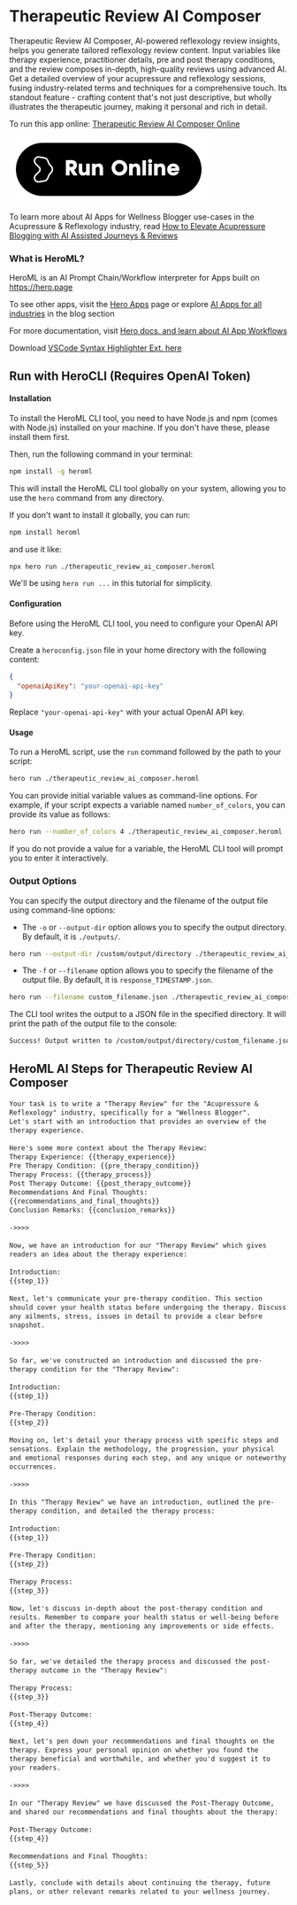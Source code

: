 # Therapeutic Review AI Composer

Therapeutic Review AI Composer, AI-powered reflexology review insights, helps you generate tailored reflexology review content. Input variables like therapy experience, practitioner details, pre and post therapy conditions, and the review composes in-depth, high-quality reviews using advanced AI. Get a detailed overview of your acupressure and reflexology sessions, fusing industry-related terms and techniques for a comprehensive touch. Its standout feature - crafting content that's not just descriptive, but wholly illustrates the therapeutic journey, making it personal and rich in detail.

To run this app online: [Therapeutic Review AI Composer Online](https://hero.page/app/therapeutic-review-ai-composer-ai-powered-reflexology-review-insights/fdDcFGcYUp2TYDptFHfQ)

[![Run Therapeutic Review AI Composer Online](/assets/run.svg)](https://hero.page/app/therapeutic-review-ai-composer-ai-powered-reflexology-review-insights/fdDcFGcYUp2TYDptFHfQ)

To learn more about AI Apps for Wellness Blogger use-cases in the Acupressure & Reflexology industry, read [How to Elevate Acupressure Blogging with AI Assisted Journeys & Reviews](https://hero.page/blog/ai/acupressure-and-reflexology/how-to-elevate-acupressure-blogging-with-ai-assisted-journeys-and-reviews/170715)

### What is HeroML?
HeroML is an AI Prompt Chain/Workflow interpreter for Apps built on https://hero.page 

To see other apps, visit the [Hero Apps](https://hero.page/apps) page or explore [AI Apps for all industries](https://hero.page/blog) in the blog section

For more documentation, visit [Hero docs, and learn about AI App Workflows](https://hero.page/tutorials/introduction-to-heroml)

Download [VSCode Syntax Highlighter Ext. here](https://marketplace.visualstudio.com/items?itemName=hero-page.heroml)

## Run with HeroCLI (Requires OpenAI Token)

#### Installation

To install the HeroML CLI tool, you need to have Node.js and npm (comes with Node.js) installed on your machine. If you don't have these, please install them first. 

Then, run the following command in your terminal:

```bash
npm install -g heroml
```

This will install the HeroML CLI tool globally on your system, allowing you to use the `hero` command from any directory.

If you don't want to install it globally, you can run:

```bash
npm install heroml
```

and use it like:

```bash
npx hero run ./therapeutic_review_ai_composer.heroml
```

We'll be using `hero run ...` in this tutorial for simplicity.

#### Configuration

Before using the HeroML CLI tool, you need to configure your OpenAI API key. 

Create a `heroconfig.json` file in your home directory with the following content:

```json
{
  "openaiApiKey": "your-openai-api-key"
}
```

Replace `"your-openai-api-key"` with your actual OpenAI API key.

#### Usage

To run a HeroML script, use the `run` command followed by the path to your script:

```bash
hero run ./therapeutic_review_ai_composer.heroml
```

You can provide initial variable values as command-line options. For example, if your script expects a variable named `number_of_colors`, you can provide its value as follows:

```bash
hero run --number_of_colors 4 ./therapeutic_review_ai_composer.heroml
```

If you do not provide a value for a variable, the HeroML CLI tool will prompt you to enter it interactively.

### Output Options

You can specify the output directory and the filename of the output file using command-line options:

- The `-o` or `--output-dir` option allows you to specify the output directory. By default, it is `./outputs/`.

```bash
hero run --output-dir /custom/output/directory ./therapeutic_review_ai_composer.heroml
```

- The `-f` or `--filename` option allows you to specify the filename of the output file. By default, it is `response_TIMESTAMP.json`.

```bash
hero run --filename custom_filename.json ./therapeutic_review_ai_composer.heroml
```

The CLI tool writes the output to a JSON file in the specified directory. It will print the path of the output file to the console:

```bash
Success! Output written to /custom/output/directory/custom_filename.json
```


## HeroML AI Steps for Therapeutic Review AI Composer
```
Your task is to write a "Therapy Review" for the "Acupressure & Reflexology" industry, specifically for a "Wellness Blogger". 
Let's start with an introduction that provides an overview of the therapy experience.

Here's some more context about the Therapy Review:
Therapy Experience: {{therapy_experience}}
Pre Therapy Condition: {{pre_therapy_condition}}
Therapy Process: {{therapy_process}}
Post Therapy Outcome: {{post_therapy_outcome}}
Recommendations And Final Thoughts: {{recommendations_and_final_thoughts}}
Conclusion Remarks: {{conclusion_remarks}}

->>>>

Now, we have an introduction for our "Therapy Review" which gives readers an idea about the therapy experience:

Introduction:
{{step_1}}

Next, let's communicate your pre-therapy condition. This section should cover your health status before undergoing the therapy. Discuss any ailments, stress, issues in detail to provide a clear before snapshot.

->>>>

So far, we've constructed an introduction and discussed the pre-therapy condition for the "Therapy Review":

Introduction:
{{step_1}}

Pre-Therapy Condition:
{{step_2}}

Moving on, let's detail your therapy process with specific steps and sensations. Explain the methodology, the progression, your physical and emotional responses during each step, and any unique or noteworthy occurrences.

->>>>

In this "Therapy Review" we have an introduction, outlined the pre-therapy condition, and detailed the therapy process:

Introduction:
{{step_1}}

Pre-Therapy Condition:
{{step_2}}

Therapy Process:
{{step_3}}

Now, let's discuss in-depth about the post-therapy condition and results. Remember to compare your health status or well-being before and after the therapy, mentioning any improvements or side effects.

->>>>

So far, we've detailed the therapy process and discussed the post-therapy outcome in the "Therapy Review":

Therapy Process:
{{step_3}}

Post-Therapy Outcome:
{{step_4}}

Next, let's pen down your recommendations and final thoughts on the therapy. Express your personal opinion on whether you found the therapy beneficial and worthwhile, and whether you'd suggest it to your readers.

->>>>

In our "Therapy Review" we have discussed the Post-Therapy Outcome, and shared our recommendations and final thoughts about the therapy:

Post-Therapy Outcome:
{{step_4}}

Recommendations and Final Thoughts:
{{step_5}}

Lastly, conclude with details about continuing the therapy, future plans, or other relevant remarks related to your wellness journey.


```

